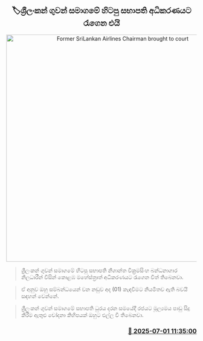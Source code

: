 <p align='center'><b><h2 align='center' title='Former SriLankan Airlines Chairman brought to court'>🏷ශ්‍රීලංකන් ගුවන් සමාගමේ හිටපු සභාපති අධිකරණයට රැගෙන එයි</h2></b></p>
<p align='center'><img src='https://helakuru.sgp1.cdn.digitaloceanspaces.com/esana/images/lib/nishantha-wickramasinhe.jpg' width='600' alt='Former SriLankan Airlines Chairman brought to court'></p>

> ශ්‍රීලංකන් ගුවන් සමාගමේ හිටපු සභාපති නිශාන්ත වික්‍රමසිංහ බන්ධනාගාර නිලධාරීන් විසින් කොළඹ මහේස්ත්‍රාත් අධිකරණයට රැගෙන විත් තිබෙනවා.

> ඒ අනුව ඔහු සම්බන්ධයෙන් වන නඩුව අද (01) කැඳවීමට නියමිතව ඇති බවයි සඳහන් වෙන්නේ.

> ශ්‍රීලංකන් ගුවන් සමාගමේ සභාපති ධුරය දරන සමයේදී රජයට මූල්‍යමය පාඩු සිදු කිරීම ඇතුළු චෝදනා කිහිපයක් ඔහුට එල්ල වී තිබෙනවා.



<h3 align='right'><a href='https://www.helakuru.lk/esana/p/111485/'>📅 2025-07-01 11:35:00</a></h3>
